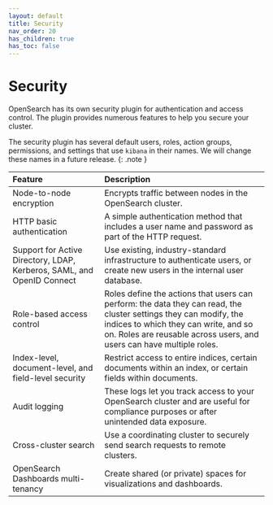 ```yaml
---
layout: default
title: Security
nav_order: 20
has_children: true
has_toc: false
---
```


# Security

OpenSearch has its own security plugin for authentication and access control. The plugin provides numerous features to help you secure your cluster.

The security plugin has several default users, roles, action groups, permissions, and settings that use `kibana` in their names. We will change these names in a future release.
{: .note }

Feature | Description
:--- | :---
Node-to-node encryption | Encrypts traffic between nodes in the OpenSearch cluster.
HTTP basic authentication | A simple authentication method that includes a user name and password as part of the HTTP request.
Support for Active Directory, LDAP, Kerberos, SAML, and OpenID Connect | Use existing, industry-standard infrastructure to authenticate users, or create new users in the internal user database.
Role-based access control | Roles define the actions that users can perform: the data they can read, the cluster settings they can modify, the indices to which they can write, and so on. Roles are reusable across users, and users can have multiple roles.
Index-level, document-level, and field-level security | Restrict access to entire indices, certain documents within an index, or certain fields within documents.
Audit logging | These logs let you track access to your OpenSearch cluster and are useful for compliance purposes or after unintended data exposure.
Cross-cluster search | Use a coordinating cluster to securely send search requests to remote clusters.
OpenSearch Dashboards multi-tenancy | Create shared (or private) spaces for visualizations and dashboards.
